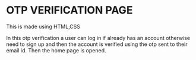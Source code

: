 # OTP VERIFICATION PAGE

This is made using HTML,CSS 

In this otp verification a user can log in if already has an account otherwise need to sign up and then the account is verified using the otp sent to their email id. Then the home page is opened.

